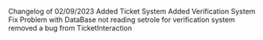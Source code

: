 Changelog of 02/09/2023
Added Ticket System 
Added Verification System 
Fix Problem with DataBase not reading setrole for verification system 
removed a bug from TicketInteraction 
